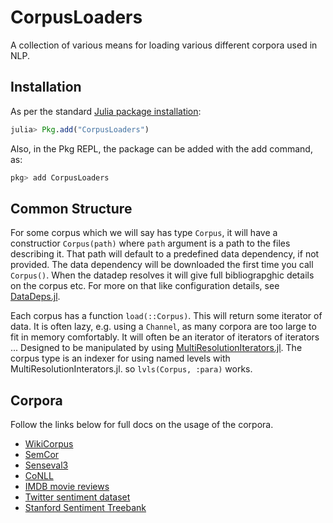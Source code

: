 # CorpusLoaders
A collection of various means for loading various different corpora used in NLP.

## Installation
As per the standard [Julia package installation](https://julialang.github.io/Pkg.jl/dev/managing-packages/#Adding-registered-packages-1):

```julia
julia> Pkg.add("CorpusLoaders")
```
Also, in the Pkg REPL, the package can be added with the add command, as: 
```julia
pkg> add CorpusLoaders
```

## Common Structure
For some corpus which we will say has type `Corpus`,
it will have a constructior `Corpus(path)` where `path` argument is a path to the files describing it.
That path will default to a predefined data dependency, if not provided.
The data dependency will be downloaded the first time you call `Corpus()`.
When the datadep resolves it will give full bibliograpghic details on the corpus etc.
For more on that like configuration details, see [DataDeps.jl](https://github.com/oxinabox/DataDeps.jl).


Each corpus has a function `load(::Corpus)`.
This will return some iterator of data.
It is often lazy, e.g. using a `Channel`, as many corpora are too large to fit in memory comfortably.
It will often be an iterator of iterators of iterators ...
Designed to be manipulated by using [MultiResolutionIterators.jl](https://github.com/oxinabox/MultiResolutionIterators.jl).
The corpus type is an indexer for using named levels with MultiResolutionInterators.jl.
so `lvls(Corpus, :para)` works.

## Corpora
Follow the links below for full docs on the usage of the corpora.

 - [WikiCorpus](docs/src/WikiCorpus.md)
 - [SemCor](docs/src/SemCor.md)
 - [Senseval3](docs/src/Senseval3.md)
 - [CoNLL](docs/src/CoNLL.md)
 - [IMDB movie reviews](docs/src/IMDB.md)
 - [Twitter sentiment dataset](docs/src/Twitter.md)
 - [Stanford Sentiment Treebank](docs/src/StanfordSentimentTreebank.md)
